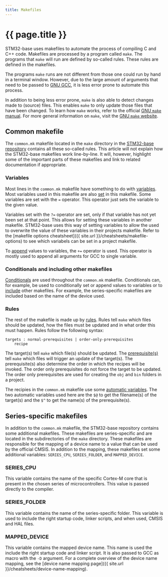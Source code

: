 ```yaml
---
title: Makefiles
---
```


# {{ page.title }}

STM32-base uses makefiles to automate the process of compiling C and C++ code. Makefiles are processed by a program called `make`. The programs that `make` will run are defined by so-called rules. These rules are defined in the makefiles.

The programs `make` runs are not different from those one could run by hand in a terminal window. However, due to the large amount of arguments that need to be passed to [GNU GCC](https://gcc.gnu.org/), it is less error prone to automate this process.

In addition to being less error prone, `make` is also able to detect changes made to (source) files. This enables `make` to only update those files that have been changed. To learn how `make` works, refer to the official [GNU `make` manual](https://www.gnu.org/software/make/manual/html_node/index.html). For more general information on `make`, visit the [GNU `make` website](https://www.gnu.org/software/make/).

## Common makefile

The `common.mk` makefile located in the `make` directory in the [STM32-base repository](https://github.com/STM32-base/STM32-base) contains all these so-called rules. This article will not explain how the STM32-base makefiles work line-by-line. It will, however, highlight some of the important parts of these makefiles and link to related documentation if appropriate.

### Variables

Most lines in the `common.mk` makefile have something to do with [variables](https://www.gnu.org/software/make/manual/html_node/Using-Variables.html). Most variables used in this makefile are also [set](https://www.gnu.org/software/make/manual/html_node/Setting.html) in this makefile. Some variables are set with the `=` operator. This operator just sets the variable to the given value.

Variables set with the `?=` operator are set, only if that variable has not yet been set at that point. This allows for setting these variables in another makefile. STM32-base uses this way of setting variables to allow the used to overwrite the value of these variables in their projects makefile. Refer to the [makefile options cheatsheet]({{ site.url }}/cheatsheets/makefile-options) to see which variabels can be set in a project makefile.

To [append](https://www.gnu.org/software/make/manual/html_node/Appending.html) values to variables, the `+=` operator is used. This operator is mostly used to append all arguments for GCC to single variable.

### Conditionals and including other makefiles

[Conditionals](https://www.gnu.org/software/make/manual/html_node/Conditionals.html) are used throughout the `common.mk` makefile. Conditionals can, for example, be used to conditionally set or append values to variables or to [include](https://www.gnu.org/software/make/manual/html_node/Include.html) other makefiles. For example, the series-specific makefiles are included based on the name of the device used.

### Rules

The rest of the makefile is made up by [rules](https://www.gnu.org/software/make/manual/html_node/Rule-Introduction.html). Rules tell `make` which files should be updated, how the files must be updated and in what order this must happen. Rules follow the following syntax:

```
targets : normal-prerequisites | order-only-prerequisites
    recipe
```

The target(s) tell `make` which file(s) should be updated. The [prerequisite(s)](https://www.gnu.org/software/make/manual/html_node/Prerequisite-Types.html) tell `make` which files will trigger an update of the target(s). The prerequisite(s) also determine the order in which the recipes will be invoked. The order only prerequisites do not force the target to be updated. The order only prerequisites are used for creating the `obj` and `bin` folders in a project.

The recipies in the `common.mk` makefile use some [automatic variables](https://www.gnu.org/software/make/manual/html_node/Automatic-Variables.html). The two automatic variables used here are the `$@` to get the filename(s) of the target(s) and the `$^` to get the name(s) of the prerequisite(s).

## Series-specific makefiles

In addition to the `common.mk` makefile, the STM32-base repository contains some additional makefiles. These makefiles are series-specific and are located in the subdirectories of the `make` directory. These makefiles are responsible for the mapping of a device name to a value that can be used by the official CMSIS. In addition to the mapping, these makefiles set some additional variables: `SERIES_CPU`, `SERIES_FOLDER`, and `MAPPED_DEVICE`.

### SERIES_CPU

This variable contains the name of the specific Cortex-M core that is present in the chosen series of microcontrollers. This value is passed directly to the compiler.

### SERIES_FOLDER

This variable contains the name of the series-specific folder. This variable is used to include the right startup code, linker scripts, and when used, CMSIS and HAL files.

### MAPPED_DEVICE

This variable contains the mapped device name. This name is used the include the right startup code and linker script. It is also passed to GCC as macro with the `-D` argument. For a complete overview of the device name mapping, see the [device name mapping page]({{ site.url }}/cheatsheets/device-name-mapping).
